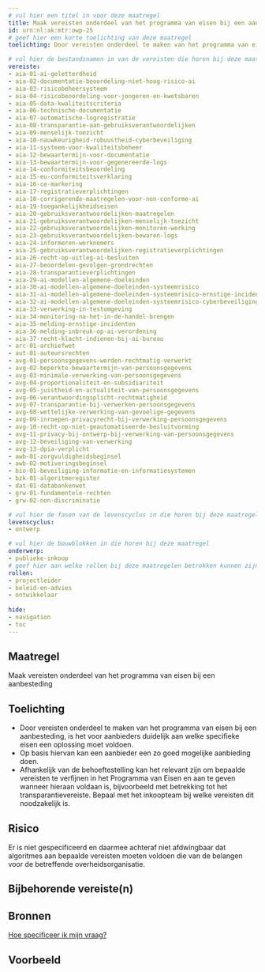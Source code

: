 ```yaml
---
# vul hier een titel in voor deze maatregel
title: Maak vereisten onderdeel van het programma van eisen bij een aanbesteding
id: urn:nl:ak:mtr:owp-25
# geef hier een korte toelichting van deze maatregel
toelichting: Door vereisten onderdeel te maken van het programma van eisen bij een aanbesteding, is het voor aanbieders duidelijk aan welke specifieke eisen een oplossing moet voldoen. Op basis hiervan kan een aanbieder een zo goed mogelijke aanbieding doen.

# vul hier de bestandsnamen in van de vereisten die horen bij deze maatregel
vereiste: 
- aia-01-ai-geletterdheid
- aia-02-documentatie-beoordeling-niet-hoog-risico-ai
- aia-03-risicobeheersysteem
- aia-04-risicobeoordeling-voor-jongeren-en-kwetsbaren
- aia-05-data-kwaliteitscriteria
- aia-06-technische-documentatie
- aia-07-automatische-logregistratie
- aia-08-transparantie-aan-gebruiksverantwoordelijken
- aia-09-menselijk-toezicht
- aia-10-nauwkeurigheid-robuustheid-cyberbeveiliging
- aia-11-systeem-voor-kwaliteitsbeheer
- aia-12-bewaartermijn-voor-documentatie
- aia-13-bewaartermijn-voor-gegenereerde-logs
- aia-14-conformiteitsbeoordeling
- aia-15-eu-conformiteitsverklaring
- aia-16-ce-markering
- aia-17-registratieverplichtingen
- aia-18-corrigerende-maatregelen-voor-non-conforme-ai
- aia-19-toegankelijkheidseisen
- aia-20-gebruiksverantwoordelijken-maatregelen
- aia-21-gebruiksverantwoordelijken-menselijk-toezicht
- aia-22-gebruiksverantwoordelijken-monitoren-werking
- aia-23-gebruiksverantwoordelijken-bewaren-logs
- aia-24-informeren-werknemers
- aia-25-gebruiksverantwoordelijken-registratieverplichtingen
- aia-26-recht-op-uitleg-ai-besluiten
- aia-27-beoordelen-gevolgen-grondrechten
- aia-28-transparantieverplichtingen
- aia-29-ai-modellen-algemene-doeleinden
- aia-30-ai-modellen-algemene-doeleinden-systeemrisico
- aia-31-ai-modellen-algemene-doeleinden-systeemrisico-ernstige-incidenten
- aia-32-ai-modellen-algemene-doeleinden-systeemrisico-cyberbeveiliging
- aia-33-verwerking-in-testomgeving
- aia-34-monitoring-na-het-in-de-handel-brengen
- aia-35-melding-ernstige-incidenten
- aia-36-melding-inbreuk-op-ai-verordening
- aia-37-recht-klacht-indienen-bij-ai-bureau
- arc-01-archiefwet
- aut-01-auteursrechten
- avg-01-persoonsgegevens-worden-rechtmatig-verwerkt
- avg-02-beperkte-bewaartermijn-van-persoonsgegevens
- avg-03-minimale-verwerking-van-persoonsgegevens
- avg-04-proportionaliteit-en-subsidiariteit
- avg-05-juistheid-en-actualiteit-van-persoonsgegevens
- avg-06-verantwoordingsplicht-rechtmatigheid
- avg-07-transparantie-bij-verwerken-persoonsgegevens
- avg-08-wettelijke-verwerking-van-gevoelige-gegevens
- avg-09-inroepen-privacyrecht-bij-verwerking-persoonsgegevens
- avg-10-recht-op-niet-geautomatiseerde-besluitvorming
- avg-11-privacy-bij-ontwerp-bij-verwerking-van-persoonsgegevens
- avg-12-beveiliging-van-verwerking
- avg-13-dpia-verplicht
- awb-01-zorgvuldigheidsbeginsel
- awb-02-motiveringsbeginsel
- bio-01-beveiliging-informatie-en-informatiesystemen
- bzk-01-algoritmeregister
- dat-01-databankenwet
- grw-01-fundamentele-rechten
- grw-02-non-discriminatie

# vul hier de fasen van de levenscyclus in die horen bij deze maatregel
levenscyclus: 
- ontwerp

# vul hier de bouwblokken in die horen bij deze maatregel
onderwerp: 
- publieke-inkoop
# geef hier aan welke rollen bij deze maatregelen betrokken kunnen zijn
rollen:
- projectleider
- beleid-en-advies
- ontwikkelaar
  
hide:
- navigation
- toc
---
```


<!-- Let op! onderstaande regel met 'tags' niet weghalen! Deze maakt automatisch de knopjes op basis van de metadata  -->
<!-- tags -->

## Maatregel
<!-- Vul hier een omschrijving in van wat deze maatregel inhoudt. -->
Maak vereisten onderdeel van het programma van eisen bij een aanbesteding

## Toelichting
<!-- Geef hier een toelichting van deze maatregel -->
- Door vereisten onderdeel te maken van het programma van eisen bij een aanbesteding, is het voor aanbieders duidelijk aan welke specifieke eisen een oplossing moet voldoen.
- Op basis hiervan kan een aanbieder een zo goed mogelijke aanbieding doen.
- Afhankelijk van de behoeftestelling kan het relevant zijn om bepaalde vereisten te verfijnen in het Programma van Eisen en aan te geven wanneer hieraan voldaan is, bijvoorbeeld met betrekking tot het transparantievereiste. Bepaal met het inkoopteam bij welke vereisten dit noodzakelijk is. 

## Risico 
<!-- vul hier het specifieke risico in dat kan worden gemitigeerd met behulp van deze maatregel -->
Er is niet gespecificeerd en daarmee achteraf niet afdwingbaar dat algoritmes aan bepaalde vereisten moeten voldoen die van de belangen voor de betreffende overheidsorganisatie. 

## Bijbehorende vereiste(n)
<!-- Hier volgt een lijst met vereisten op basis van de in de metadata ingevulde vereiste -->

<!-- Let op! onderstaande regel met 'list_vereisten_on_maatregelen_page' niet weghalen! Deze maakt automatisch een lijst van bijbehorende verseisten op basis van de metadata  -->
<!-- list_vereisten_on_maatregelen_page -->

## Bronnen 
<!-- Vul hier de relevante bronnen in voor deze maatregel -->

[Hoe specificeer ik mijn vraag?](https://www.pianoo.nl/nl/inkopen-het-kort/hoe-zit-het-inkoopproces-elkaar/hoe-specificeer-ik-mijn-vraag)

## Voorbeeld
<!-- Voeg hier een voorbeeld toe, door er bijvoorbeeld naar te verwijzen -->
